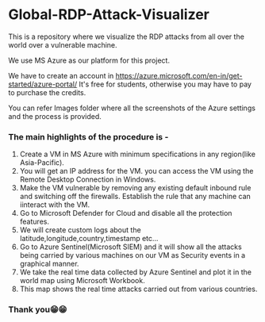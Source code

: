 # Global-RDP-Attack-Visualizer
This is a repository where we visualize the RDP attacks from all over the world over a vulnerable machine. 

We use MS Azure as our platform for this project.

We have to create an account in https://azure.microsoft.com/en-in/get-started/azure-portal/  It's free for students, otherwise you may have to pay to purchase the credits.

You can refer Images folder where all the screenshots of the Azure settings and the process is provided. 

### The main highlights of the procedure is - 
1. Create a VM in MS Azure with minimum specifications in any region(like Asia-Pacific).
2. You will get an IP address for the VM. you can access the VM using the Remote Desktop Connection in Windows. 
3. Make the VM vulnerable by removing any existing default inbound rule and switching off the firewalls. Establish the rule that any machine can iinteract with the VM.
4. Go to Microsoft Defender for Cloud and disable all the protection features.
5. We will create custom logs about the latitude,longitude,country,timestamp etc...
6. Go to Azure Sentinel(Microsoft SIEM) and it will show all the attacks being carried by various machines on our VM as Security events in a graphical manner. 
7. We take the real time data collected by Azure Sentinel and plot it in the world map using Microsoft Workbook.
8. This map shows the real time attacks carried out from various countries. 

### Thank you😁😁

